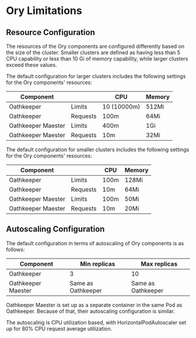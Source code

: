 # Ory Limitations

## Resource Configuration
The resources of the Ory components are configured differently based on the size of the cluster. Smaller clusters are defined as having less than 5 CPU capability or less than 10 Gi of memory capability, while larger clusters exceed these values.

The default configuration for larger clusters includes the following settings for the Ory components' resources:

| Component          |          | CPU         | Memory |
|--------------------|----------|-------------|--------|
| Oathkeeper         | Limits   | 10 (10000m) | 512Mi  |
| Oathkeeper         | Requests | 100m        | 64Mi   |
| Oathkeeper Maester | Limits   | 400m        | 1Gi    |
| Oathkeeper Maester | Requests | 10m         | 32Mi   |

The default configuration for smaller clusters includes the following settings for the Ory components' resources:

| Component          |          | CPU  | Memory |
|--------------------|----------|------|--------|
| Oathkeeper         | Limits   | 100m | 128Mi  |
| Oathkeeper         | Requests | 10m  | 64Mi   |
| Oathkeeper Maester | Limits   | 100m | 50Mi   |
| Oathkeeper Maester | Requests | 10m  | 20Mi   |


## Autoscaling Configuration

The default configuration in terms of autoscaling of Ory components is as follows:

| Component          | Min replicas       | Max replicas       |
|--------------------|--------------------|--------------------|
| Oathkeeper         | 3                  | 10                 |
| Oathkeeper Maester | Same as Oathkeeper | Same as Oathkeeper |

Oathkeeper Maester is set up as a separate container in the same Pod as Oathkeeper. Because of that, their autoscaling configuration is similar.

The autoscaling is CPU utilization based, with HorizontalPodAutoscaler set up for 80% CPU request average utilization.

